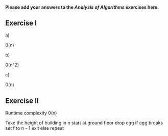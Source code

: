 #### Please add your answers to the ***Analysis of  Algorithms*** exercises here.

## Exercise I

a)

0(n)

b)

0(n^2)

c)

0(n)


## Exercise II

Runtime complexity 0(n)

Take the height of building in n
start at ground floor
drop egg
if egg breaks 
    set f to n - 1
    exit
else repeat

   
       



